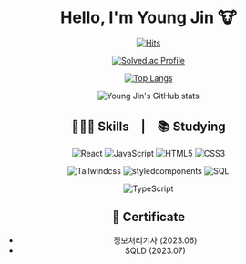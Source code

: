 
<div align='center'>
  
# Hello, I'm Young Jin 🐮
[![Hits](https://hits.seeyoufarm.com/api/count/incr/badge.svg?url=https%3A%2F%2Fgithub.com%2Fyoungjin-korea&count_bg=%233B9BD0&title_bg=%232A5057&icon=github.svg&icon_color=%23E7E7E7&title=hits&edge_flat=false)](https://hits.seeyoufarm.com)

[![Solved.ac Profile](http://mazassumnida.wtf/api/v2/generate_badge?boj=god966)](https://solved.ac/god966/)

[![Top Langs](https://github-readme-stats.vercel.app/api/top-langs/?username=youngjin-korea&layout=compact)](https://github.com/youngjin-korea/github-readme-stats)

![Young Jin's GitHub stats](https://github-readme-stats.vercel.app/api?username=youngjin-korea&theme=dark&show_icons=true)


## 🧑🏻‍💻 Skills　|　📚 Studying




![React](https://img.shields.io/badge/react-61DAFB.svg?&style=for-the-badge&logo=react&logoColor=white)
![JavaScript](https://img.shields.io/badge/JavaScript-F7DF1E.svg?&style=for-the-badge&logo=JavaScript&logoColor=white)
![HTML5](https://img.shields.io/badge/HTML5-E34F26.svg?&style=for-the-badge&logo=HTML5&logoColor=white)
![CSS3](https://img.shields.io/badge/CSS3-1572B6.svg?&style=for-the-badge&logo=CSS3&logoColor=white)




![Tailwindcss](https://img.shields.io/badge/tailwindcss-06B6D4.svg?&style=for-the-badge&logo=tailwindcss&logoColor=white)
![styledcomponents](https://img.shields.io/badge/styledcomponents-DB7093.svg?&style=for-the-badge&logo=styledcomponents&logoColor=white)
![SQL](https://img.shields.io/badge/SQL-003B57.svg?&style=for-the-badge&logo=SQL&logoColor=white)




![TypeScript](https://img.shields.io/badge/TypeScript-3178C6.svg?&style=for-the-badge&logo=TypeScript&logoColor=white)




## 🪪 Certificate




- 정보처리기사 (2023.06)
- SQLD (2023.07)

</div>
